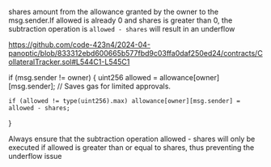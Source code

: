 shares amount from the allowance granted by the owner to the msg.sender.If allowed is already 0 and shares is greater than 0, the subtraction operation is  `allowed - shares` will result in an underflow

https://github.com/code-423n4/2024-04-panoptic/blob/833312ebd600665b577fbd9c03ffa0daf250ed24/contracts/CollateralTracker.sol#L544C1-L545C1

if (msg.sender != owner) {
    uint256 allowed = allowance[owner][msg.sender]; // Saves gas for limited approvals.

    if (allowed != type(uint256).max) allowance[owner][msg.sender] = allowed - shares;
}

Always ensure that the subtraction operation allowed - shares will only be executed if allowed is greater than or equal to shares, thus preventing the underflow issue